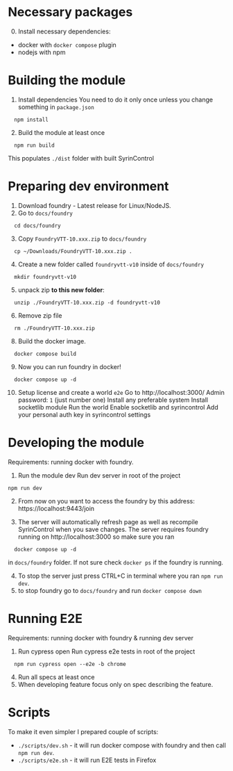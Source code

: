 # Necessary packages

0. Install necessary dependencies:

- docker with `docker compose` plugin
- nodejs with npm

# Building the module

1. Install dependencies
   You need to do it only once unless you change something in `package.json`

```
  npm install
```

2. Build the module at least once

```
  npm run build
```

This populates `./dist` folder with built SyrinControl

# Preparing dev environment

1. Download foundry - Latest release for Linux/NodeJS.
2. Go to `docs/foundry`

```
  cd docs/foundry
```

3. Copy `FoundryVTT-10.xxx.zip` to `docs/foundry`

```
  cp ~/Downloads/FoundryVTT-10.xxx.zip .
```

4. Create a new folder called `foundryvtt-v10` inside of `docs/foundry`

```
  mkdir foundryvtt-v10
```

5. unpack zip **to this new folder**:

```
  unzip ./FoundryVTT-10.xxx.zip -d foundryvtt-v10
```

6. Remove zip file

```
  rm ./FoundryVTT-10.xxx.zip
```

8. Build the docker image.

```
  docker compose build
```

9. Now you can run foundry in docker!

```
  docker compose up -d
```

10. Setup license and create a world `e2e`
    Go to http://localhost:3000/
    Admin password: `1` (just number one)
    Install any preferable system
    Install socketlib module
    Run the world
    Enable socketlib and syrincontrol
    Add your personal auth key in syrincontrol settings

# Developing the module

Requirements: running docker with foundry.

1. Run the module dev
   Run dev server in root of the project

```
npm run dev
```

2. From now on you want to access the foundry by this address:
   https://localhost:9443/join

3. The server will automatically refresh page as well as recompile SyrinControl when you save changes.
   The server requires foundry running on http://localhost:3000 so make sure you ran

```
  docker compose up -d
```

in `docs/foundry` folder.
If not sure check `docker ps` if the foundry is running.

4. To stop the server just press CTRL+C in terminal where you ran `npm run dev`.
5. to stop foundry go to `docs/foundry` and run `docker compose down`

# Running E2E

Requirements: running docker with foundry & running dev server

1. Run cypress open
   Run cypress e2e tests in root of the project

```
  npm run cypress open --e2e -b chrome
```

4. Run all specs at least once
5. When developing feature focus only on spec describing the feature.

# Scripts

To make it even simpler I prepared couple of scripts:
* `./scripts/dev.sh` - it will run docker compose with foundry and then call `npm run dev`.
* `./scripts/e2e.sh` - it will run E2E tests in Firefox

